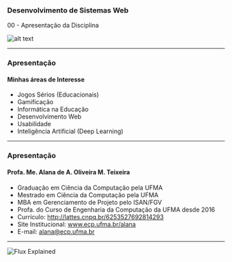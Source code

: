### Desenvolvimento de Sistemas Web

00 - Apresentação da Disciplina

![alt text](http://www.ecp.ufma.br/wp-content/uploads/2017/01/cropped-banner_site2.png "Engenharia da Computação")

---

### Apresentação

#### Minhas áreas de Interesse
- Jogos Sérios (Educacionais)
- Gamificação
- Informática na Educação
- Desenvolvimento Web
- Usabilidade
- Inteligência Artificial (Deep Learning)

---

### Apresentação
#### Profa. Me. Alana de A. Oliveira M. Teixeira
- Graduação em Ciência da Computação pela UFMA
- Mestrado em Ciência  da Computação pela UFMA
- MBA em Gerenciamento de Projeto pelo ISAN/FGV
- Profa. do Curso de Engenharia da Computação da UFMA desde 2016
- Currículo: http://lattes.cnpq.br/6253527692814293
- Site Institucional: www.ecp.ufma.br/alana
- E-mail: alana@ecp.ufma.br
---


![Flux Explained](https://facebook.github.io/flux/img/flux-simple-f8-diagram-explained-1300w.png)
